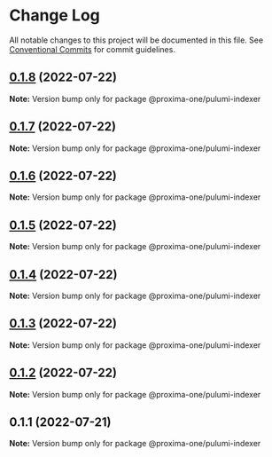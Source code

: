 # Change Log

All notable changes to this project will be documented in this file.
See [Conventional Commits](https://conventionalcommits.org) for commit guidelines.

## [0.1.8](https://github.com/proxima-one/pulumi-components/compare/@proxima-one/pulumi-indexer@0.1.6...@proxima-one/pulumi-indexer@0.1.8) (2022-07-22)

**Note:** Version bump only for package @proxima-one/pulumi-indexer





## [0.1.7](https://github.com/proxima-one/pulumi-components/compare/@proxima-one/pulumi-indexer@0.1.6...@proxima-one/pulumi-indexer@0.1.7) (2022-07-22)

**Note:** Version bump only for package @proxima-one/pulumi-indexer





## [0.1.6](https://github.com/proxima-one/pulumi-components/compare/@proxima-one/pulumi-indexer@0.1.5...@proxima-one/pulumi-indexer@0.1.6) (2022-07-22)

**Note:** Version bump only for package @proxima-one/pulumi-indexer





## [0.1.5](https://github.com/proxima-one/pulumi-components/compare/@proxima-one/pulumi-indexer@0.1.4...@proxima-one/pulumi-indexer@0.1.5) (2022-07-22)

**Note:** Version bump only for package @proxima-one/pulumi-indexer





## [0.1.4](https://github.com/proxima-one/pulumi-components/compare/@proxima-one/pulumi-indexer@0.1.3...@proxima-one/pulumi-indexer@0.1.4) (2022-07-22)

**Note:** Version bump only for package @proxima-one/pulumi-indexer





## [0.1.3](https://github.com/proxima-one/pulumi-components/compare/@proxima-one/pulumi-indexer@0.1.2...@proxima-one/pulumi-indexer@0.1.3) (2022-07-22)

**Note:** Version bump only for package @proxima-one/pulumi-indexer





## [0.1.2](https://github.com/proxima-one/pulumi-components/compare/@proxima-one/pulumi-indexer@0.1.1...@proxima-one/pulumi-indexer@0.1.2) (2022-07-22)

**Note:** Version bump only for package @proxima-one/pulumi-indexer





## 0.1.1 (2022-07-21)

**Note:** Version bump only for package @proxima-one/pulumi-indexer
